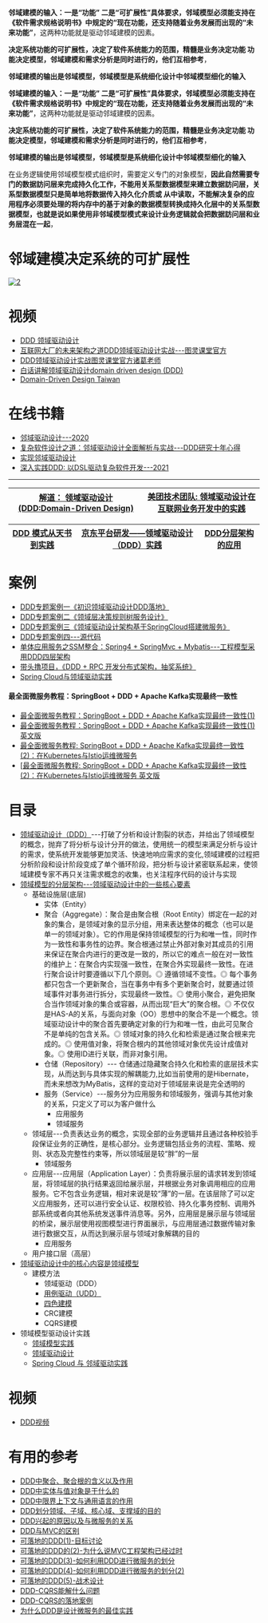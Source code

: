  **邻域建模的输入：一是“功能” 二是“可扩展性”具体要求，邻域模型必须能支持在《软件需求规格说明书》中规定的“现在功能，还支持随着业务发展而出现的“未来功能”**，这两种功能就是驱动邻域建模的因素。
  
 **决定系统功能的可扩展性，决定了软件系统能力的范围，精髓是业务决定功能 功能决定模型，邻域建模和需求分析是同时进行的，他们互相参考**，

**邻域建模的输出是邻域模型，邻域模型是系统细化设计中邻域模型细化的输入**

**邻域建模的输入：一是“功能” 二是“可扩展性”具体要求，邻域模型必须能支持在《软件需求规格说明书》中规定的“现在功能，还支持随着业务发展而出现的“未来功能”**，这两种功能就是驱动邻域建模的因素。
  
**决定系统功能的可扩展性，决定了软件系统能力的范围，精髓是业务决定功能 功能决定模型，邻域建模和需求分析是同时进行的，他们互相参考**，
  
**邻域建模的输出是邻域模型，邻域模型是系统细化设计中邻域模型细化的输入**

在业务逻辑使用邻域模型模式组织时，需要定义专门的对象模型，**因此自然需要专门的数据訪问层来完成持久化工作，不能用关系型数据模型来建立数据訪问层，关系型数据模型只是简单地将数据传入持久化介质或
从中读取，不能解决复杂的应用程序必须要处理的将内存中的基于对象的数据模型转换成持久化层中的关系型数据模型，也就是说如果使用非邻域模型模式来设计业务逻辑就会把数据訪问层和业务层混在一起**，



# 邻域建模决定系统的可扩展性
<a href="https://ibb.co/6wvQfrc"><img src="https://i.ibb.co/NC1RHtg/2.png" alt="2" border="0"></a>



# 视频

* [DDD 领域驱动设计](https://www.youtube.com/watch?v=b3Au9Iw8mFU&list=PLvlChfJP2hjy_CL4ur3zLEoO_Ci_ZOuQb)
* [互联网大厂的未来架构之道DDD领域驱动设计实战---图灵课堂官方](https://www.youtube.com/watch?v=-If87fF1lwo&t=2104s)
* [DDD领域驱动设计实战图灵课堂官方诸葛老师](https://www.youtube.com/watch?v=gIGd0jOe--E)
* [白话讲解领域驱动设计domain driven design (DDD)](https://www.youtube.com/watch?v=Bl39p7SfuJk)
* [Domain-Driven Design Taiwan](https://www.youtube.com/@domain-drivendesigntaiwan2794/videos)
# 在线书籍

* [邻域驱动设计---2020](https://weread.qq.com/web/reader/44f32bb071e1265344f0481)
* [复杂软件设计之道：邻域驱动设计全面解析与实战---DDD研究十年心得](https://weread.qq.com/web/reader/95932e2072052ac7959169d)
* [实现邻域驱动设计](https://weread.qq.com/web/reader/f5032ce071fd5a64f50b0f6)
* [深入实践DDD: 以DSL驱动复杂软件开发---2021](https://weread.qq.com/web/reader/3f232740723b60233f23504)
---


[解道： 领域驱动设计(DDD:Domain-Driven Design)](https://www.jdon.com/ddd.html)|[美团技术团队: 领域驱动设计在互联网业务开发中的实践](https://tech.meituan.com/2017/12/22/ddd-in-practice.html)|
---|---|

[DDD 模式从天书到实践](https://juejin.cn/post/6844904049377017869)|[京东平台研发——领域驱动设计（DDD）实践](https://www.jianshu.com/p/bee314f3a7d3)|[DDD分层架构的应用](https://www.jianshu.com/p/6bb57268b3c2)|
---|---|---|



# 案例

* [DDD专题案例一《初识领域驱动设计DDD落地》](https://bugstack.cn/itstack-demo-ddd/2019/10/15/DDD%E4%B8%93%E9%A2%98%E6%A1%88%E4%BE%8B%E4%B8%80-%E5%88%9D%E8%AF%86%E9%A2%86%E5%9F%9F%E9%A9%B1%E5%8A%A8%E8%AE%BE%E8%AE%A1DDD%E8%90%BD%E5%9C%B0.html)
* [DDD专题案例二《领域层决策规则树服务设计》](https://bugstack.cn/itstack-demo-ddd/2019/10/16/DDD%E4%B8%93%E9%A2%98%E6%A1%88%E4%BE%8B%E4%BA%8C-%E9%A2%86%E5%9F%9F%E5%B1%82%E5%86%B3%E7%AD%96%E8%A7%84%E5%88%99%E6%A0%91%E6%9C%8D%E5%8A%A1%E8%AE%BE%E8%AE%A1.html)
* [DDD专题案例三《领域驱动设计架构基于SpringCloud搭建微服务》](https://bugstack.cn/itstack-demo-ddd/2019/10/17/DDD%E4%B8%93%E9%A2%98%E6%A1%88%E4%BE%8B%E4%B8%89-%E9%A2%86%E5%9F%9F%E9%A9%B1%E5%8A%A8%E8%AE%BE%E8%AE%A1%E6%9E%B6%E6%9E%84%E5%9F%BA%E4%BA%8ESpringCloud%E6%90%AD%E5%BB%BA%E5%BE%AE%E6%9C%8D%E5%8A%A1.html)
* [DDD专题案例四---源代码](https://github.com/fuzhengwei/itstack-demo-ddd)
* [单体应用服务之SSM整合：Spring4 + SpringMvc + Mybatis---工程模型采用DDD四层架构](https://bugstack.cn/itstack-demo-frame/2019/12/22/%E6%9E%B6%E6%9E%84%E6%A1%86%E6%9E%B6%E6%90%AD%E5%BB%BA(%E4%B8%80)-%E5%8D%95%E4%BD%93%E5%BA%94%E7%94%A8%E6%9C%8D%E5%8A%A1%E4%B9%8BSSM%E6%95%B4%E5%90%88-Spring4-+-SpringMvc-+-Mybatis.html)
* [带头撸项目，《DDD + RPC 开发分布式架构，抽奖系统》](https://bugstack.cn/framework/2021/08/22/%E5%B8%A6%E5%A4%B4%E6%92%B8%E9%A1%B9%E7%9B%AE-DDD-+-RPC-%E5%BC%80%E5%8F%91%E5%88%86%E5%B8%83%E5%BC%8F%E6%9E%B6%E6%9E%84-%E6%8A%BD%E5%A5%96%E7%B3%BB%E7%BB%9F.html)
* [Spring Cloud与领域驱动实践](https://github.com/stevenli91748/JAVA-Architecture/blob/master/JAVA%20Framework/Spring%20Cloud/Spring%20Cloud%20%E4%B8%8E%20%E9%82%BB%E5%9F%9F%E9%A9%B1%E5%8A%A8%E5%AE%9E%E8%B7%B5/README.md)

#### 最全面微服务教程：SpringBoot + DDD + Apache Kafka实现最终一致性
  *  [最全面微服务教程：SpringBoot + DDD + Apache Kafka实现最终一致性(1) ](https://www.jdon.com/56424)
  *  [最全面微服务教程：SpringBoot + DDD + Apache Kafka实现最终一致性(1) 英文版](https://itnext.io/eventual-consistency-with-spring-for-apache-kafka-cfbbed450b5e)
  *  [最全面微服务教程: SpringBoot + DDD + Apache Kafka实现最终一致性(2)：在Kubernetes与Istio运维微服务](https://www.jdon.com/56429)
  *  [[最全面微服务教程: SpringBoot + DDD + Apache Kafka实现最终一致性(2)：在Kubernetes与Istio运维微服务 英文版](https://itnext.io/eventual-consistency-with-spring-for-apache-kafka-part-2-of-2-23bedd512ccf)


# 目录
* [领域驱动设计（DDD）](https://weread.qq.com/web/reader/71032d60719ad5af7104ca2k4e73277021a4e732ced3b55)---打破了分析和设计割裂的状态，并给出了领域模型的概念，抛弃了将分析与设计分开的做法，使用统一的模型来满足分析与设计的需求，使系统开发能够更加灵活、快速地响应需求的变化,领域建模的过程把分析阶段和设计阶段变成了单个循环阶段，把分析与设计紧密联系起来，使领域建模专家不再只关注需求概念的收集，也关注程序代码的设计与实现
* [领域模型的分层架构---领域驱动设计中的一些核心要素](https://weread.qq.com/web/reader/71032d60719ad5af7104ca2k6ea321b021d6ea9ab1ba605)
  * 基础设施层(底层)
    * 实体（Entity）
    * 聚合（Aggregate）：聚合是由聚合根（Root Entity）绑定在一起的对象的集合，是领域对象的显示分组，用来表达整体的概念（也可以是单一的领域对象）。它的作用是保持领域模型的行为和唯一性，同时作为一致性和事务性的边界。聚合根通过禁止外部对象对其成员的引用来保证在聚合内进行的更改是一致的，所以它的难点一般在对一致性的维护上：在聚合内实现强一致性，在聚合外实现最终一致性。在进行聚合设计时要遵循以下几个原则。◎ 遵循领域不变性。◎ 每个事务都只包含一个更新聚合，当在事务中有多个更新聚合时，就要通过领域事件对事务进行拆分，实现最终一致性。◎ 使用小聚合，避免把聚合当作领域对象的集合或容器，从而出现“巨大”的聚合根。◎ 不仅仅是HAS-A的关系，与面向对象（OO）思想中的聚合不是一个概念。领域驱动设计中的聚合首先要确定对象的行为和唯一性，由此可见聚合不是单纯的包含关系。◎ 领域对象的持久化和检索是通过聚合根来完成的。◎ 使用值对象，将聚合根内的其他领域对象优先设计成值对象。◎ 使用ID进行关联，而非对象引用。
    * 仓储（Repository）--- 仓储通过隐藏聚合持久化和检索的底层技术实现，从而达到与具体实现的解耦能力,比如当前使用的是Hibernate，而未来想改为MyBatis，这样的变动对于领域层来说是完全透明的
    * 服务（Service）---服务分为应用服务和领域服务，强调与其他对象的关系，只定义了可以为客户做什么
      * 应用服务
      * 领域服务 
  * 领域层---负责表达业务的概念，实现全部的业务逻辑并且通过各种校验手段保证业务的正确性，是核心部分。业务逻辑包括业务的流程、策略、规则、状态及完整性约束等，所以领域层是较“胖”的一层
    * 领域服务   
  * 应用层---应用层（Application Layer）：负责将展示层的请求转发到领域层，将领域层的执行结果返回给展示层，并根据业务对象调用相应的应用服务。它不包含业务逻辑，相对来说是较“薄”的一层。在该层除了可以定义应用服务，还可以进行安全认证、权限校验、持久化事务控制、调用外部系统或者向其他系统发送事件消息等。另外，应用层是展示层与领域层的桥梁，展示层使用视图模型进行界面展示，与应用层通过数据传输对象进行数据交互，从而达到展示层与领域对象解耦的目的
    * 应用服务 
  * 用户接口层（高层）
* [领域驱动设计中的核心内容是领域模型](https://weread.qq.com/web/reader/71032d60719ad5af7104ca2k341323f021e34173cb3824c)
  * 建模方法
    * 领域驱动（DDD）
    * [用例驱动（UDD）](https://weread.qq.com/web/reader/71032d60719ad5af7104ca2k341323f021e34173cb3824c)
    * [四色建模](https://weread.qq.com/web/reader/71032d60719ad5af7104ca2k341323f021e34173cb3824c)
    * CRC建模
    * CQRS建模
* 领域模型驱动设计实践
  * [ 领域模型实践](https://weread.qq.com/web/reader/71032d60719ad5af7104ca2k341323f021e34173cb3824c) 
  * [领域驱动设计](https://weread.qq.com/web/reader/d9e327a07188b377d9eb7dak70e32fb021170efdf2eca12)
  * [Spring Cloud 与 邻域驱动实践](https://github.com/stevenli91748/JAVA-Architecture/blob/master/JAVA%20Framework/Spring%20Cloud/Spring%20Cloud%20%E4%B8%8E%20%E9%82%BB%E5%9F%9F%E9%A9%B1%E5%8A%A8%E5%AE%9E%E8%B7%B5/README.md)

# 视频
* [DDD视频](https://search.bilibili.com/all?keyword=DDD%E6%9E%B6%E6%9E%84%E8%AE%BE%E8%AE%A1&from_source=web_search)

# 有用的参考

* [DDD中聚合、聚合根的含义以及作用](https://www.cnblogs.com/Courage129/p/14861100.html)
* [DDD中实体与值对象是干什么的](https://www.cnblogs.com/Courage129/p/14855483.html)
* [DDD中限界上下文与通用语言的作用](https://www.cnblogs.com/Courage129/p/14854367.html)
* [DDD划分领域、子域、核心域、支撑域的目的](https://www.cnblogs.com/Courage129/p/14853600.html)
* [DDD兴起的原因以及与微服务的关系](https://www.cnblogs.com/Courage129/p/14839544.html)
* [DDD与MVC的区别](https://segmentfault.com/q/1010000000440138)
* [可落地的DDD(1)-目标讨论](https://juejin.cn/post/6844903846712442888)
* [可落地的DDD的(2)-为什么说MVC工程架构已经过时](https://juejin.cn/post/6844903848327413773)
* [可落地的DDD(3)-如何利用DDD进行微服务的划分](https://juejin.cn/post/6844903857093345287)
* [可落地的DDD(4)-如何利用DDD进行微服务的划分(2)](https://juejin.cn/post/6844903858339069959)
* [可落地的DDD(5)-战术设计](https://juejin.cn/post/6844903873144946702)
* [DDD-CQRS能解什么问题](https://blog.csdn.net/FS1360472174/article/details/88542163)
* [DDD-CQRS的落地案例](https://juejin.cn/post/6844904062953996296)
* [为什么DDD是设计微服务的最佳实践](https://juejin.cn/post/6844903912802091021)

